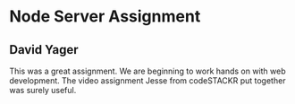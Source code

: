# Node Server Assignment
## David Yager

This was a great assignment. We are beginning to work hands on with web development. The video assignment Jesse from codeSTACKR put together was surely useful.